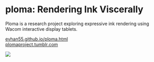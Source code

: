 ploma: Rendering Ink Viscerally
===============================

Ploma is a research project exploring expressive ink rendering using Wacom interactive display tablets.

[evhan55.github.io/ploma.html](http://evhan55.github.io/ploma.html)  
[plomaproject.tumblr.com](http://plomaproject.tumblr.com)

![](http://i.imgur.com/SfXb679.jpg)
